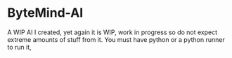 # ByteMind-AI
A WIP AI I created, yet again it is WIP, work in progress so do not expect extreme amounts of stuff from it. You must have python or a python runner to run it,
